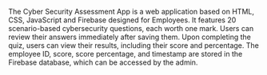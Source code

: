 The Cyber Security Assessment App is a web application based on HTML, CSS, JavaScript and Firebase designed for Employees. It features 20 scenario-based cybersecurity questions, each worth one mark. Users can review their answers immediately after saving them. Upon completing the quiz, users can view their results, including their score and percentage. The employee ID, score, score percentage, and timestamp are stored in the Firebase database, which can be accessed by the admin.
